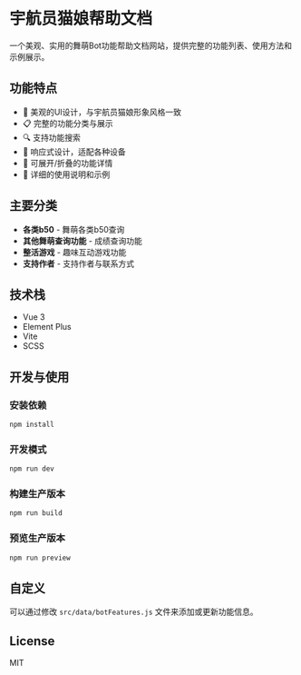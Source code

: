 # 宇航员猫娘帮助文档

一个美观、实用的舞萌Bot功能帮助文档网站，提供完整的功能列表、使用方法和示例展示。

## 功能特点

- 🎨 美观的UI设计，与宇航员猫娘形象风格一致
- 📋 完整的功能分类与展示
- 🔍 支持功能搜索
- 📱 响应式设计，适配各种设备
- 🔄 可展开/折叠的功能详情
- 📝 详细的使用说明和示例

## 主要分类

- **各类b50** - 舞萌各类b50查询
- **其他舞萌查询功能** - 成绩查询功能
- **整活游戏** - 趣味互动游戏功能
- **支持作者** - 支持作者与联系方式

## 技术栈

- Vue 3
- Element Plus
- Vite
- SCSS

## 开发与使用

### 安装依赖

```bash
npm install
```

### 开发模式

```bash
npm run dev
```

### 构建生产版本

```bash
npm run build
```

### 预览生产版本

```bash
npm run preview
```

## 自定义

可以通过修改 `src/data/botFeatures.js` 文件来添加或更新功能信息。

## License

MIT
